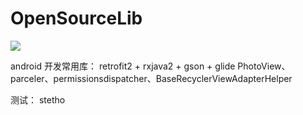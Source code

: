 # OpenSourceLib
[![](https://jitpack.io/v/opensourceandroid/OpenSourceLib.svg)](https://jitpack.io/#opensourceandroid/OpenSourceLib)

android 开发常用库：
  retrofit2 + rxjava2 + gson + glide
  PhotoView、parceler、permissionsdispatcher、BaseRecyclerViewAdapterHelper
  
  测试：
  stetho








